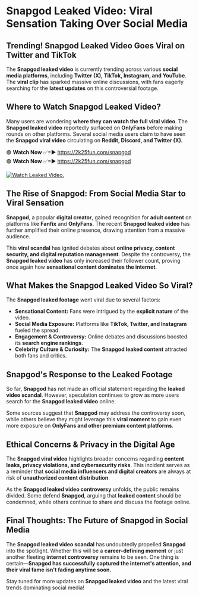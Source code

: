 # Snapgod Leaked Video: Viral Sensation Taking Over Social Media

## **Trending! Snapgod Leaked Video Goes Viral on Twitter and TikTok**
The **Snapgod leaked video** is currently trending across various **social media platforms**, including **Twitter (X), TikTok, Instagram, and YouTube**. The **viral clip** has sparked massive online discussions, with fans eagerly searching for the **latest updates** on this controversial footage.

## **Where to Watch Snapgod Leaked Video?**
Many users are wondering **where they can watch the full viral video**. The **Snapgod leaked video** reportedly surfaced on **OnlyFans** before making rounds on other platforms. Several social media users claim to have seen the **Snapgod viral video** circulating on **Reddit, Discord, and Twitter (X).**

🟢 **Watch Now** ✅=► https://2k25fun.com/snapgod  
🟢 **Watch Now** ✅=► https://2k25fun.com/snapgod  

[![Watch Leaked Video.](https://miro.medium.com/v2/resize:fit:828/format:webp/1*cilzJN44JGOrTw9NJCrNHA.gif "Watch Leaked Video")](https://2k25fun.com/snapgod)

## **The Rise of Snapgod: From Social Media Star to Viral Sensation**
**Snapgod**, a popular **digital creator**, gained recognition for **adult content** on platforms like **Fanfix** and **OnlyFans**. The recent **Snapgod leaked video** has further amplified their online presence, drawing attention from a massive audience.

This **viral scandal** has ignited debates about **online privacy, content security, and digital reputation management**. Despite the controversy, the **Snapgod leaked video** has only increased their follower count, proving once again how **sensational content dominates the internet**.

## **What Makes the Snapgod Leaked Video So Viral?**
The **Snapgod leaked footage** went viral due to several factors:
- **Sensational Content:** Fans were intrigued by the **explicit nature** of the video.
- **Social Media Exposure:** Platforms like **TikTok, Twitter, and Instagram** fueled the spread.
- **Engagement & Controversy:** Online debates and discussions boosted its **search engine rankings**.
- **Celebrity Culture & Curiosity:** The **Snapgod leaked content** attracted both fans and critics.

## **Snapgod's Response to the Leaked Footage**
So far, **Snapgod** has not made an official statement regarding the **leaked video scandal**. However, speculation continues to grow as more users search for the **Snapgod leaked video** online.

Some sources suggest that **Snapgod** may address the controversy soon, while others believe they might leverage this **viral moment** to gain even more exposure on **OnlyFans and other premium content platforms**.

## **Ethical Concerns & Privacy in the Digital Age**
The **Snapgod viral video** highlights broader concerns regarding **content leaks, privacy violations, and cybersecurity risks**. This incident serves as a reminder that **social media influencers and digital creators** are always at risk of **unauthorized content distribution**.

As the **Snapgod leaked video controversy** unfolds, the public remains divided. Some defend **Snapgod**, arguing that **leaked content** should be condemned, while others continue to share and discuss the footage online.

## **Final Thoughts: The Future of Snapgod in Social Media**
The **Snapgod leaked video scandal** has undoubtedly propelled **Snapgod** into the spotlight. Whether this will be a **career-defining moment** or just another fleeting **internet controversy** remains to be seen. One thing is certain—**Snapgod has successfully captured the internet's attention, and their viral fame isn't fading anytime soon.**

Stay tuned for more updates on **Snapgod leaked video** and the latest viral trends dominating social media!
